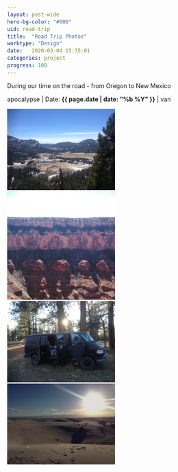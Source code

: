 ```yaml
---
layout: post-wide
hero-bg-color: "#000"
uid: road-trip
title:  "Road Trip Photos"
worktype: "Design"
date:   2020-03-04 15:35:01
categories: project
progress: 100
---
```


<p>
	During our time on the road - from Oregon to New Mexico
</p>

<p class="meta">
  apocalypse | Date: <strong>{{ page.date | date: "%b %Y" }}</strong> | van
</p>

<div class="showcase">
  <img style="width:50%" src="/images/portfolio/road-trip/colorado.jpg" alt="">
  <img style="width:50%" src="/images/portfolio/road-trip/grandc.jpg" alt="">
  <img style="width:50%" src="/images/portfolio/road-trip/grandc2.jpg" alt="">
  <img style="width:50%" src="/images/portfolio/road-trip/grandc3.jpg" alt="">
  <img style="width:50%" src="/images/portfolio/road-trip/midfing.jpg" alt="">
    <img style="width:50%" src="/images/portfolio/road-trip/van.jpg" alt="">
        <img style="width:50%" src="/images/portfolio/road-trip/whitesands1.jpg" alt="">


</div>
